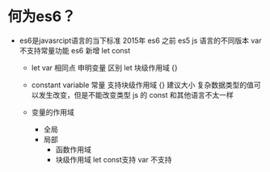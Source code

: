 # 何为es6？

- es6是javasrcipt语言的当下标准
  2015年 es6
  之前 es5
  js 语言的不同版本
  var 不支持常量功能
  es6 新增 let const 


  - let var
   相同点 申明变量
   区别 let 块级作用域 {}

  - constant variable
    常量 支持块级作用域 {} 建议大小
    复杂数据类型的值可以发生改变，但是不能改变类型
    js 的 const 和其他语言不太一样

  - 变量的作用域
    - 全局
    - 局部
      - 函数作用域
      - 块级作用域
         let const支持
         var 不支持